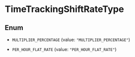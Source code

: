 

# TimeTrackingShiftRateType

## Enum


* `MULTIPLIER_PERCENTAGE` (value: `"MULTIPLIER_PERCENTAGE"`)

* `PER_HOUR_FLAT_RATE` (value: `"PER_HOUR_FLAT_RATE"`)



